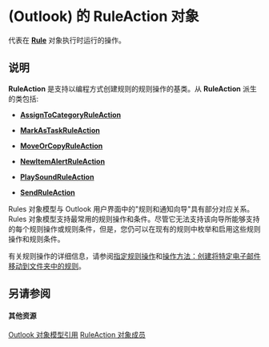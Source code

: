 
# (Outlook) 的 RuleAction 对象

代表在  **[Rule](ea2ddbcc-fd65-a636-c6da-79950033f385.md)** 对象执行时运行的操作。


## 说明

 **RuleAction** 是支持以编程方式创建规则的规则操作的基类。从 **RuleAction** 派生的类包括:


-  **[AssignToCategoryRuleAction](402f4742-72ba-2559-4e4c-e2b8248cd7f6.md)**
    
-  **[MarkAsTaskRuleAction](639d9242-7387-2b25-9d0f-f7a14cf16790.md)**
    
-  **[MoveOrCopyRuleAction](db951ad8-0d05-1696-acf4-c1da4fbdee33.md)**
    
-  **[NewItemAlertRuleAction](01d30816-50aa-ff23-69a0-4aa627b3d7e4.md)**
    
-  **[PlaySoundRuleAction](6a7a1f78-640e-8ffc-558c-c26b87638d64.md)**
    
-  **[SendRuleAction](4ea8f519-8bb3-b0bf-9742-8a492e7ffff7.md)**
    


Rules 对象模型与 Outlook 用户界面中的"规则和通知向导"具有部分对应关系。Rules 对象模型支持最常用的规则操作和条件。尽管它无法支持该向导所能够支持的每个规则操作或规则条件，但是，您仍可以在现有的规则中枚举和启用这些规则操作和规则条件。

有关规则操作的详细信息，请参阅[指定规则操作](http://msdn.microsoft.com/library/c5f83c81-0e01-38aa-5ec7-3932b4443e43%28Office.15%29.aspx)和[操作方法：创建将特定电子邮件移动到文件夹中的规则](http://msdn.microsoft.com/library/e72fa307-8224-c2d2-1318-a18cd8e9f22f%28Office.15%29.aspx)。


## 另请参阅


#### 其他资源


[Outlook 对象模型引用](http://msdn.microsoft.com/library/73221b13-d8d8-99b8-3394-b95dbbfd5ddc%28Office.15%29.aspx)
[RuleAction 对象成员](149a3484-1120-bfea-fbbe-884996c0799b.md)
